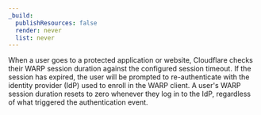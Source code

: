 ```yaml
---
_build:
  publishResources: false
  render: never
  list: never
---
```


When a user goes to a protected application or website, Cloudflare checks their WARP session duration against the configured session timeout. If the session has expired, the user will be prompted to re-authenticate with the identity provider (IdP) used to enroll in the WARP client. A user's WARP session duration resets to zero whenever they log in to the IdP, regardless of what triggered the authentication event.
